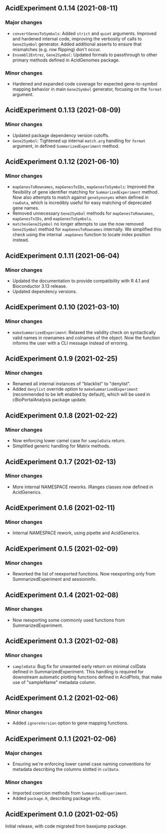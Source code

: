 ## AcidExperiment 0.1.14 (2021-08-11)

### Major changes

- `convertGenesToSymbols`: Added `strict` and `quiet` arguments. Improved and
  hardened internal code, improving the verbosity of calls to `Gene2Symbol`
  generator. Added additional asserts to ensure that mismatches (e.g. row
  flipping) don't occur.
- `Ensembl2Entrez`, `Gene2Symbol`: Updated formals to passthrough to other
  primary methods defined in AcidGenomes package.

### Minor changes

- Hardened and expanded code coverage for expected gene-to-symbol mapping
  behavior in main `Gene2Symbol` generator, focusing on the `format` argument.

## AcidExperiment 0.1.13 (2021-08-09)

### Minor changes

- Updated package dependency version cutoffs.
- `Gene2Symbol`: Tightened up internal `match.arg` handling for `format`
  argument, in defined `SummarizedExperiment` method.

## AcidExperiment 0.1.12 (2021-06-10)

### Minor changes

- `mapGenesToRownames`, `mapGenesToIDs`, `mapGenesToSymbols`: Improved the
  flexibility of gene identifier matching for `SummarizedExperiment` method.
  Now also attempts to match against `geneSynonyms` when defined in `rowData`,
  which is incredibly useful for easy matching of deprecated gene names.
- Removed unnecessary `Gene2Symbol` methods for `mapGenesToRownames`,
  `mapGenesToIDs`, and `mapGenesToSymbols`.
- `matchesGene2Symbol` no longer attempts to use the now removed `Gene2Symbol`
  method for `mapGenesToRownames` internally. We simplified this check using
  the internal `.mapGenes` function to locate index position instead.

## AcidExperiment 0.1.11 (2021-06-04)

### Minor changes

- Updated the documentation to provide compatibility with R 4.1 and Bioconductor
  3.13 release.
- Updated dependency versions.

## AcidExperiment 0.1.10 (2021-03-10)

### Minor changes

- `makeSummarizedExperiment`: Relaxed the validity check on syntactically
  valid names in rownames and colnames of the object. Now the function
  informs the user with a CLI message instead of erroring.

## AcidExperiment 0.1.9 (2021-02-25)

### Minor changes

- Renamed all internal instances of "blacklist" to "denylist".
- Added `denylist` override option to `makeSummarizedExperiment`
  (recommended to be left enabled by default), which will be used in
  cBioPortalAnalysis package update.

## AcidExperiment 0.1.8 (2021-02-22)

### Minor changes

- Now enforcing lower camel case for `sampleData` return.
- Simplified generic handling for Matrix methods.

## AcidExperiment 0.1.7 (2021-02-13)

### Minor changes

- More internal NAMESPACE reworks. IRanges classes now defined in AcidGenerics.

## AcidExperiment 0.1.6 (2021-02-11)

### Minor changes

- Internal NAMESPACE rework, using pipette and AcidGenerics.

## AcidExperiment 0.1.5 (2021-02-09)

### Minor changes

- Reworked the list of reexported functions. Now reexporting only from
  SummarizedExperiment and sessioninfo.

## AcidExperiment 0.1.4 (2021-02-08)

### Minor changes

- Now reexporting some commonly used functions from SummarizedExperiment.

## AcidExperiment 0.1.3 (2021-02-08)

### Minor changes

- `sampleData`: Bug fix for unwanted early return on minimal colData defined
  in SummarizedExperiment. This handling is required for downstream automatic
  plotting functions defined in AcidPlots, that make use of "sampleName"
  metadata column.

## AcidExperiment 0.1.2 (2021-02-06)

### Minor changes

- Added `ignoreVersion` option to gene mapping functions.

## AcidExperiment 0.1.1 (2021-02-06)

### Major changes

- Ensuring we're enforcing lower camel case naming conventions for metadata
  describing the columns slotted in `colData`.

### Minor changes

- Imported coercion methods from `SummarizedExperiment`.
- Added `package.R`, describing package info.

## AcidExperiment 0.1.0 (2021-02-05)

Initial release, with code migrated from basejump package.
